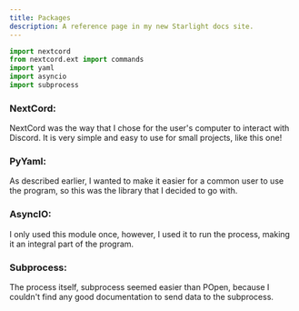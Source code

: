 ```yaml
---
title: Packages
description: A reference page in my new Starlight docs site.
---
```


```python
import nextcord
from nextcord.ext import commands
import yaml
import asyncio
import subprocess
```

### NextCord:

NextCord was the way that I chose for the user's computer to interact with Discord. It is very simple and easy to use for small projects, like this one!

### PyYaml:

As described earlier, I wanted to make it easier for a common user to use the program, so this was the library that I decided to go with.

### AsyncIO:

I only used this module once, however, I used it to run the process, making it an integral part of the program.

### Subprocess:

The process itself, subprocess seemed easier than POpen, because I couldn't find any good documentation to send data to the subprocess.
